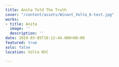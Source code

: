 ```yaml
---
title: Anita Told The Truth
cover: "/content/assets/Winant_Volta_6-test.jpg"
works:
- title: Anita
  image: ''
  description: ''
date: 2019-03-05T16:12:44.000+00:00
featured: true
solo: false
location: Volta NYC

---
```

